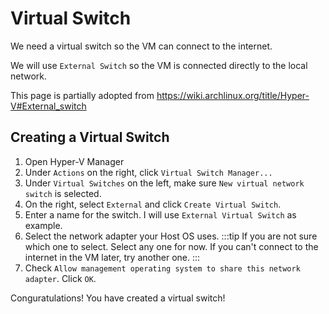 # Virtual Switch
We need a virtual switch so the VM can connect to the internet.

We will use `External Switch` so the VM is connected directly to the local network.

This page is partially adopted from https://wiki.archlinux.org/title/Hyper-V#External_switch

## Creating a Virtual Switch
1. Open Hyper-V Manager
2. Under `Actions` on the right, click `Virtual Switch Manager...`
3. Under `Virtual Switches` on the left, make sure `New virtual network switch` is selected.
4. On the right, select `External` and click `Create Virtual Switch`.
5. Enter a name for the switch. I will use `External Virtual Switch` as example.
6. Select the network adapter your Host OS uses.
:::tip
If you are not sure which one to select. Select any one for now. If you can't connect to the internet in the VM later, try another one.
:::
7. Check `Allow management operating system to share this network adapter`. Click `OK`.

Conguratulations! You have created a virtual switch!